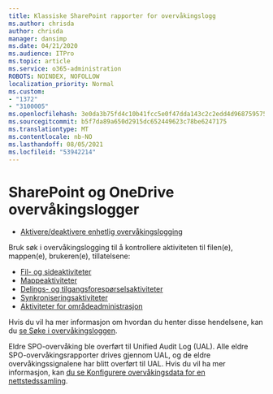 ```yaml
---
title: Klassiske SharePoint rapporter for overvåkingslogg
ms.author: chrisda
author: chrisda
manager: dansimp
ms.date: 04/21/2020
ms.audience: ITPro
ms.topic: article
ms.service: o365-administration
ROBOTS: NOINDEX, NOFOLLOW
localization_priority: Normal
ms.custom:
- "1372"
- "3100005"
ms.openlocfilehash: 3e0da3b75fd4c10b41fcc5e0f47dda143c2c2edd4d9687595759c1fa2b4804eb
ms.sourcegitcommit: b5f7da89a650d2915dc652449623c78be6247175
ms.translationtype: MT
ms.contentlocale: nb-NO
ms.lasthandoff: 08/05/2021
ms.locfileid: "53942214"
---
```

# <a name="sharepoint-and-onedrive-audit-logs"></a>SharePoint og OneDrive overvåkingslogger

* [Aktivere/deaktivere enhetlig overvåkingslogging](https://docs.microsoft.com/microsoft-365/compliance/turn-audit-log-search-on-or-off) 

Bruk søk i overvåkingslogging til å kontrollere aktiviteten til filen(e), mappen(e), brukeren(e), tillatelsene:

* [Fil- og sideaktiviteter](https://docs.microsoft.com/microsoft-365/compliance/search-the-audit-log-in-security-and-compliance)
* [Mappeaktiviteter](https://docs.microsoft.com/microsoft-365/compliance/search-the-audit-log-in-security-and-compliance#folder-activities)
* [Delings- og tilgangsforespørselsaktiviteter](https://docs.microsoft.com/microsoft-365/compliance/search-the-audit-log-in-security-and-compliance#sharing-and-access-request-activities)
* [Synkroniseringsaktiviteter](https://docs.microsoft.com/microsoft-365/compliance/search-the-audit-log-in-security-and-compliance#synchronization-activities)
* [Aktiviteter for områdeadministrasjon](https://docs.microsoft.com/microsoft-365/compliance/search-the-audit-log-in-security-and-compliance#site-administration-activities)

Hvis du vil ha mer informasjon om hvordan du henter disse hendelsene, kan du [se Søke i overvåkingsloggen](https://docs.microsoft.com/microsoft-365/compliance/search-the-audit-log-in-security-and-compliance#search-the-audit-log).

Eldre SPO-overvåking ble overført til Unified Audit Log (UAL). Alle eldre SPO-overvåkingsrapporter drives gjennom UAL, og de eldre overvåkingssignalene har blitt overført til UAL. Hvis du vil ha mer informasjon, kan [du se Konfigurere overvåkingsdata for en nettstedssamling](https://support.office.com/article/Configure-audit-settings-for-a-site-collection-A9920C97-38C0-44F2-8BCB-4CF1E2AE22D2).
